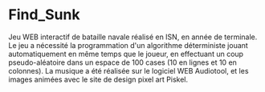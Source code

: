 # Find_Sunk

Jeu WEB interactif de bataille navale réalisé en ISN, en année de terminale. Le jeu a nécessité la programmation d'un algorithme déterministe jouant automatiquement en même temps que le joueur, en effectuant un coup pseudo-aléatoire dans un espace de 100 cases (10 en lignes et 10 en colonnes). La musique a été réalisée sur le logiciel WEB Audiotool, et les images animées avec le site de design pixel art Piskel.
